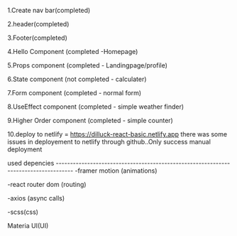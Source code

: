 1.Create nav bar(completed)

2.header(completed)

3.Footer(completed)

4.Hello Component (completed -Homepage)

5.Props component (completed - Landingpage/profile)

6.State component (not completed - calculater)

7.Form component (completed - normal form)


8.UseEffect component (completed - simple weather finder)


9.Higher Order component (completed - simple counter)

10.deploy to netlify =  https://dilluck-react-basic.netlify.app
there was some issues in deployement to netlify through github..Only success manual deployment

used depencies ------------------------------------------------------------------------------------
-framer motion (animations)


-react router dom (routing)


-axios (async calls)


-scss(css)


Materia UI(UI)




